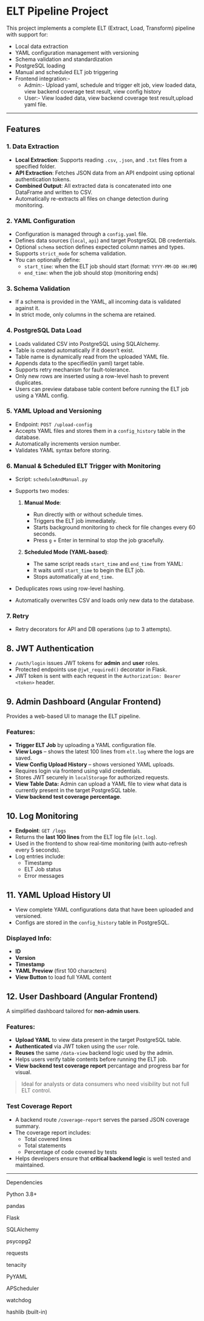 # ELT Pipeline Project

This project implements a complete ELT (Extract, Load, Transform) pipeline with support for:

- Local data extraction
- YAML configuration management with versioning
- Schema validation and standardization
- PostgreSQL loading
- Manual and scheduled ELT job triggering
- Frontend integration:-
  - Admin:- Upload yaml, schedule and trigger elt job, view loaded data, view backend coverage test result, view
            config history
  - User:- View loaded data, view backend coverage test result,upload yaml file.

-----

## Features

### 1. **Data Extraction**
- **Local Extraction**: Supports reading `.csv`, `.json`, and `.txt` files from a specified folder.
- **API Extraction**: Fetches JSON data from an API endpoint using optional authentication tokens.
- **Combined Output**: All extracted data is concatenated into one DataFrame and written to CSV.
- Automatically re-extracts all files on change detection during monitoring.


### 2. **YAML Configuration**
- Configuration is managed through a `config.yaml` file.
- Defines data sources (`local`, `api`) and target PostgreSQL DB credentials.
- Optional `schema` section defines expected column names and types.
- Supports `strict_mode` for schema validation.
- You can optionally define:
  - `start_time`: when the ELT job should start (format: `YYYY-MM-DD HH:MM`)
  - `end_time`: when the job should stop (monitoring ends)


### 3. **Schema Validation**
- If a schema is provided in the YAML, all incoming data is validated against it.
- In strict mode, only columns in the schema are retained.

### 4. **PostgreSQL Data Load**
- Loads validated CSV into PostgreSQL using SQLAlchemy.
- Table is created automatically if it doesn’t exist.
- Table name is dynamically read from the uploaded YAML file.
- Appends data to the specified(in yaml) target table.
- Supports retry mechanism for fault-tolerance.
- Only new rows are inserted using a row-level hash to prevent duplicates.
- Users can preview database table content before running the ELT job using a YAML config.

### 5. **YAML Upload and Versioning**
- Endpoint: `POST /upload-config`
- Accepts YAML files and stores them in a `config_history` table in the database.
- Automatically increments version number.
- Validates YAML syntax before storing.

### 6. **Manual & Scheduled ELT Trigger with Monitoring**
- Script: `scheduleAndManual.py`
- Supports two modes:
  1. **Manual Mode**: 
     - Run directly with or without schedule times.
     - Triggers the ELT job immediately.
     - Starts background monitoring to check for file changes every 60 seconds.
     - Press `g` + Enter in terminal to stop the job gracefully.

  2. **Scheduled Mode (YAML-based)**:
     - The same script reads `start_time` and `end_time` from YAML:
     - It waits until `start_time` to begin the ELT job.
     - Stops automatically at `end_time`.

- Deduplicates rows using row-level hashing.
- Automatically overwrites CSV and loads only new data to the database.

### 7. **Retry**
- Retry decorators for API and DB operations (up to 3 attempts).

## 8. **JWT Authentication**

- `/auth/login` issues JWT tokens for **admin** and **user** roles.
- Protected endpoints use `@jwt_required()` decorator in Flask.
- JWT token is sent with each request in the `Authorization: Bearer <token>` header.

## 9. **Admin Dashboard (Angular Frontend)**

Provides a web-based UI to manage the ELT pipeline.

  ### Features:

  - **Trigger ELT Job** by uploading a YAML configuration file.
  - **View Logs** – shows the latest 100 lines from `elt.log` where the logs are saved.
  - **View Config Upload History** – shows versioned YAML uploads.
  - Requires login via frontend using valid credentials.
  - Stores JWT securely in `localStorage` for authorized requests.
  - **View Table Data:** Admin can upload a YAML file to view what data is currently present in the target PostgreSQL table.
  - **View backend test coverage percentage**.


## 10. Log Monitoring

- **Endpoint**: `GET /logs`
- Returns the **last 100 lines** from the ELT log file (`elt.log`).
- Used in the frontend to show real-time monitoring (with auto-refresh every 5 seconds).
- Log entries include:
  - Timestamp
  - ELT Job status
  - Error messages


## 11. YAML Upload History UI

- View complete YAML configurations data that have been uploaded and versioned.
- Configs are stored in the `config_history` table in PostgreSQL.

### Displayed Info:

-  **ID**
- **Version**
- **Timestamp**
- **YAML Preview** (first 100 characters)
- **View Button** to load full YAML content 

## 12. User Dashboard (Angular Frontend)

A simplified dashboard tailored for **non-admin users**.

### Features:

- **Upload YAML** to view data present in the target PostgreSQL table.
- **Authenticated** via JWT token using the `user` role.
- **Reuses** the same `/data-view` backend logic used by the admin.
- Helps users verify table contents before running the ELT job.
- **View backend test coverage report** percantage and progress bar for visual.

> Ideal for analysts or data consumers who need visibility but not full ELT control.

### Test Coverage Report

- A backend route `/coverage-report` serves the parsed JSON coverage summary.
- The coverage report includes:
  - Total covered lines
  - Total statements
  - Percentage of code covered by tests
- Helps developers ensure that **critical backend logic** is well tested and maintained.

-----


Dependencies

Python 3.8+

pandas

Flask

SQLAlchemy

psycopg2

requests

tenacity

PyYAML

APScheduler

watchdog

hashlib (built-in)



